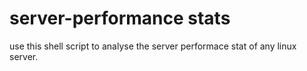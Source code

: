 # server-performance stats

use this shell script to analyse the server performace stat of any linux server.
